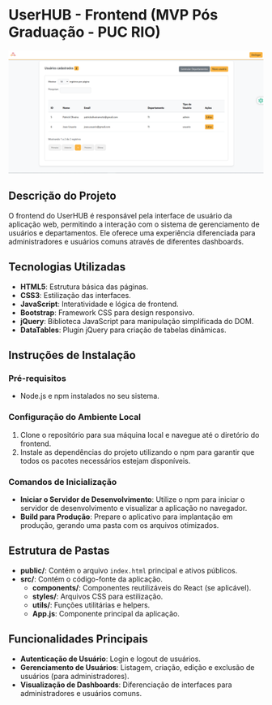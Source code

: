 # UserHUB - Frontend (MVP Pós Graduação - PUC RIO)

![USERHUB_FRONT-END](img/DASHBOARD.png)

## Descrição do Projeto
O frontend do UserHUB é responsável pela interface de usuário da aplicação web, permitindo a interação com o sistema de gerenciamento de usuários e departamentos. Ele oferece uma experiência diferenciada para administradores e usuários comuns através de diferentes dashboards.

## Tecnologias Utilizadas
- **HTML5**: Estrutura básica das páginas.
- **CSS3**: Estilização das interfaces.
- **JavaScript**: Interatividade e lógica de frontend.
- **Bootstrap**: Framework CSS para design responsivo.
- **jQuery**: Biblioteca JavaScript para manipulação simplificada do DOM.
- **DataTables**: Plugin jQuery para criação de tabelas dinâmicas.

## Instruções de Instalação

### Pré-requisitos
- Node.js e npm instalados no seu sistema.

### Configuração do Ambiente Local

1. Clone o repositório para sua máquina local e navegue até o diretório do frontend.
2. Instale as dependências do projeto utilizando o npm para garantir que todos os pacotes necessários estejam disponíveis.

### Comandos de Inicialização

- **Iniciar o Servidor de Desenvolvimento**: Utilize o npm para iniciar o servidor de desenvolvimento e visualizar a aplicação no navegador.
- **Build para Produção**: Prepare o aplicativo para implantação em produção, gerando uma pasta com os arquivos otimizados.

## Estrutura de Pastas

- **public/**: Contém o arquivo `index.html` principal e ativos públicos.
- **src/**: Contém o código-fonte da aplicação.
  - **components/**: Componentes reutilizáveis do React (se aplicável).
  - **styles/**: Arquivos CSS para estilização.
  - **utils/**: Funções utilitárias e helpers.
  - **App.js**: Componente principal da aplicação.

## Funcionalidades Principais
- **Autenticação de Usuário**: Login e logout de usuários.
- **Gerenciamento de Usuários**: Listagem, criação, edição e exclusão de usuários (para administradores).
- **Visualização de Dashboards**: Diferenciação de interfaces para administradores e usuários comuns.
